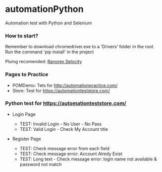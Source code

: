 # automationPython
Automation test with Python and Selenium

### How to start?
Remember to download chromedriver.exe to a 'Drivers' folder in the root.
Run the command 'pip install' in the project

Pluing recomended: [Ranorex Selocity](https://chrome.google.com/webstore/detail/ranorex-selocity/ocgghcnnjekfpbmafindjmijdpopafoe)

### Pages to Practice
- POMDemo: Tets for http://automationpractice.com/
- Store: Test for https://automationteststore.com/


### Python test for https://automationteststore.com/
- Login Page 
  - TEST: Invalid Login - No User - No Pass
  - TEST: Valid Login - Check My Account title
    
- Register Page
  - TEST: Check message error from each field
  - TEST: Check message error: Account Alredy Exist
  - TEST: Long text - Check message error: login name not available & password not match